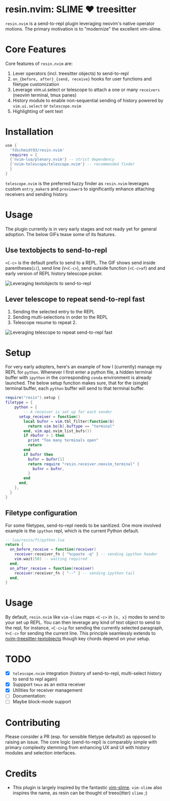 # resin.nvim: SLIME :heart: treesitter

`resin.nvim` is a send-to-repl plugin leveraging neovim's native operator motions.
The primary motivation is to "modernize" the excellent vim-slime.


# Core Features

Core features of `resin.nvim` are:

1. Lever operators (incl. treesitter objects) to send-to-repl
2. `on_{before, after}_{send, receive}` hooks for user functions and filetype customization
3. Leverage vim.ui.select or telescope to attach a one or many `receivers` (neovim terminal, tmux panes)
4. History module to enable non-sequential sending of history powered by `vim.ui.select` or `telescope.nvim`
5. Highlighting of sent text

# Installation

```lua
use {
  'fdschmidt93/resin.nvim'
  requires = { 
  {'nvim-lua/plenary.nvim'} -- strict dependency
  {'nvim-telescope/telescope.nvim'} -- recommended finder
  }
}
```
`telescope.nvim` is the preferred fuzzy finder as `resin.nvim` leverages custom `entry_maker`s and `previewer`s to significantly enhance attaching receivers and sending history.

# Usage

The plugin currently is in very early stages and not ready yet for general adoption. The below GIFs tease some of its features.

## Use textobjects to send-to-repl

`<C-c>` is the default prefix to send to a REPL. The GIF shows send inside parentheses(`i(`), send line (`V<C-c>`), send outside function (`<C-c>af`) and and early version of REPL history telescope picker.

![Leveraging textobjects to send-to-repl](https://user-images.githubusercontent.com/39233597/178100976-dc1c1b60-23a8-443f-9f4d-0671dcfe763e.gif)

## Lever telescope to repeat send-to-repl fast

1. Sending the selected entry to the REPL
2. Sending multi-selections in order to the REPL
3. Telescope resume to repeat 2.

![Leveraging telescope to repeat send-to-repl fast](https://user-images.githubusercontent.com/39233597/178101000-e99a5748-07ea-4611-b857-51d78fc30e88.gif)


# Setup

For very early adopters, here's an example of how I (currently) manage my REPL for `python`. Whenever I first enter a python file, a hidden terminal buffer with `ipython` in the corresponding `conda` environment is already launched. The below setup function makes sure, that for the (single) terminal buffer, each `python` buffer will send to that terminal buffer.

```lua
require("resin").setup {
filetype = {
    python = {
        -- A receiver is set up for each sender
      setup_receiver = function()
        local bufnr = vim.tbl_filter(function(b)
          return vim.bo[b].buftype == "terminal"
        end, vim.api.nvim_list_bufs())
        if #bufnr > 1 then
          print "Too many terminals open"
          return
        end
        if bufnr then
          bufnr = bufnr[1]
          return require "resin.receiver.neovim_terminal" {
            bufnr = bufnr,
          }
        end
      end,
    },
  }
}
```
## Filetype configuration

For some filetypes, send-to-repl needs to be sanitized. One more involved example is the `ipython` repl, which is the current Python default.

```lua
-- lua/resin/ft/python.lua
return {
  on_before_receive = function(receiver)
    receiver:receiver_fn { "%cpaste -q" } -- sending ipython header
    vim.wait(50) -- waiting required
  end,
  on_after_receive = function(receiver)
    receiver:receiver_fn { "--" } -- sending ipython tail
  end,
}
```

# Usage

By default, `resin.nvim` like `vim-slime` maps `<C-c>` in `{n, x}` modes to send to your set up REPL. You can then leverage any kind of text object to send to the repl, for instance, `<C-c>ip` for sending the currently selected paragraph, `V<C-c>` for sending the current line. This principle seamlessly extends to [nvim-treesitter-textobjects](https://github.com/nvim-treesitter/nvim-treesitter-textobjects) though key chords depend on your setup.

# TODO

- [x] `telescope.nvim` integration (history of send-to-repl, multi-select history to send to repl again)
- [x] Suppport `tmux` as an extra receiver
- [x] Utilities for receiver management
- [ ] Documentation: 
- [ ] Maybe block-mode support

# Contributing

Please consider a PR (esp. for sensible filetype defaults!) as opposed to raising an issue. The core logic (send-to-repl) is comparably simple with primary complexity stemming from enhancing UX and UI with history modules and selection interfaces.

# Credits

* This plugin is largely inspired by the fantastic [vim-slime](https://github.com/jpalardy/vim-slime). `vim-slime` also inspires the name, as resin can be thought of trees(itter) `slime` ;)

